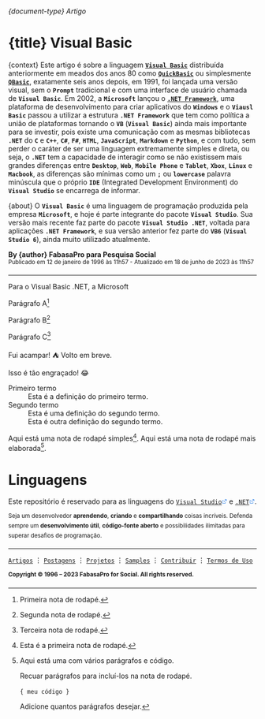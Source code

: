 ###### {document-type} Artigo

# {title} Visual Basic

{context} Este artigo é sobre a linguagem [__`Visual Basic`__](https://learn.microsoft.com/pt-br/dotnet/visual-basic) distribuída anteriormente em meados dos anos 80 como [__`QuickBasic`__](https://winworldpc.com/product/quickbasic/1x) ou simplesmente [__`QBasic`__](https://winworldpc.com/product/quickbasic/1x), exatamente seis anos depois, em 1991, foi lançada uma versão visual, sem o __`Prompt`__ tradicional e com uma interface de usuário chamada de __`Visual Basic`__. Em 2002, a __`Microsoft`__ lançou o [__`.NET Framework`__](https://learn.microsoft.com/pt-br/dotnet/core/introduction#:~:text=ambientes%20de%20destino.-,Hist%C3%B3ria%20do%20.,para%20criar%20aplicativos%20do%20Windows.), uma plataforma de desenvolvimento para criar aplicativos do __`Windows`__ e o __`Viausl Basic`__ passou a utilizar a estrutura __`.NET Framework`__ que tem como política a união de plataformas tornando o __`VB`__ (__`Visual Basic`__) ainda mais importante para se investir, pois existe uma comunicação com as mesmas bibliotecas __`.NET`__ do __`C`__ e __`C++`__, __`C#`__, __`F#`__, __`HTML`__, __`JavaScript`__, __`Markdown`__ e __`Python`__, e com tudo, sem perder o caráter de ser uma linguagem extremamente simples e direta, ou seja, o __`.NET`__ tem a capacidade de interagir como se não existissem mais grandes diferenças entre __`Desktop`__, __`Web`__, __`Mobile Phone`__ e __`Tablet`__, __`Xbox`__, __`Linux`__ e __`Macbook`__, as diferenças são mínimas como um __`;`__ ou __`lowercase`__ palavra minúscula que o próprio __`IDE`__ (Integrated Development Environment) do __`Visual Studio`__ se encarrega de informar.

{about} O __`Visual Basic`__ é uma linguagem de programação produzida pela empresa __`Microsoft`__, e hoje é parte integrante do pacote __`Visual Studio`__. Sua versão mais recente faz parte do pacote __`Visual Studio .NET`__, voltada para aplicações __`.NET Framework`__, e sua versão anterior fez parte do __`VB6`__ (__`Visual Studio 6`__), ainda muito utilizado atualmente.

<p><b>By {author} FabasaPro para Pesquisa Social</b><br />
<sup>Publicado em 12 de janeiro de 1996 às 11h57 - Atualizado em 18 de junho de 2023 às 11h57</sup></p>

---

Para o Visual Basic .NET, a Microsoft 

Parágrafo A[^1]

Parágrafo B[^2]

Parágrafo C[^3]


Fui acampar! :tent: Volto em breve.

Isso é tão engraçado! :joy:


<dl>
  <dt>Primeiro termo</dt>
  <dd>Esta é a definição do primeiro termo.</dd>
  <dt>Segundo termo</dt>
  <dd>Esta é uma definição do segundo termo. </dd>
  <dd>Esta é outra definição do segundo termo.</dd>
</dl>


Aqui está uma nota de rodapé simples[^4]. Aqui está uma nota de rodapé mais elaborada[^bignote].

[^4]: Esta é a primeira nota de rodapé.

[^bignote]: Aqui está uma com vários parágrafos e código.

    Recuar parágrafos para incluí-los na nota de rodapé.

    `{ meu código }`

    Adicione quantos parágrafos desejar.



# Linguagens

Este repositório é reservado para as linguagens do [`Visual Studio`<img src="https://github.com/poitanotalk/resources/blob/main/svg/tools/externallink.svg" alt="base octocat svg" width="11" height="11" />](https://visualstudio.microsoft.com) e [`.NET`<img src="https://github.com/poitanotalk/resources/blob/main/svg/tools/externallink.svg" alt="base octocat svg" width="11" height="11" />](https://dotnet.microsoft.com).

<sup>Seja um desenvolvedor __aprendendo__, __criando__ e __compartilhando__ coisas incríveis. Defenda sempre um __desenvolvimento útil__, __código-fonte aberto__ e possibilidades ilimitadas para superar desafios de programação.</sup>

---

[`Artigos`](https://github.com/poitanotalk) ⋮ [`Postagens`](https://github.com/poitanotalk) ⋮ [`Projetos`](https://github.com/poitanotalk) ⋮ [`Samples`](https://github.com/poitanotalk) ⋮ [`Contribuir`](https://github.com/poitanotalk/source/pulls) ⋮ [`Termos de Uso`](LICENSE)

<sup><b>Copyright © 1996 – 2023 FabasaPro for Social. All rights reserved.</b>


[^1]: Primeira nota de rodapé.
[^2]: Segunda nota de rodapé.
[^3]: Terceira nota de rodapé.
